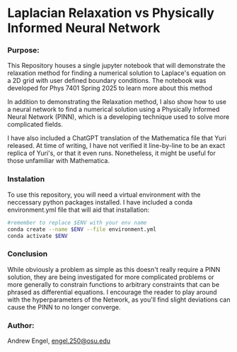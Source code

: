 # Laplacian Relaxation vs Physically Informed Neural Network

### Purpose:

This Repository houses a single jupyter notebook that will demonstrate the relaxation method for finding a numerical solution to Laplace's equation on a 2D grid with user defined boundary conditions. The notebook was developed for Phys 7401 Spring 2025 to learn more about this method

In addition to demonstrating the Relaxation method, I also show how to use a neural network to find a numerical solution using a Physically Informed Neural Network (PINN), which is a developing technique used to solve more complicated fields.

I have also included a ChatGPT translation of the Mathematica file that Yuri released. At time of writing, I have not verified it line-by-line to be an exact replica of Yuri's, or that it even runs. Nonetheless, it might be useful for those unfamiliar with Mathematica.

### Instalation

To use this repository, you will need a virtual environment with the neccessary python packages installed. I have included a conda environment.yml file that will aid that installation:

```bash
#remember to replace $ENV with your env name
conda create --name $ENV --file environment.yml
conda activate $ENV
```


### Conclusion

While obviously a problem as simple as this doesn't really require a PINN solution, they are being investigated for more complicated problems or more generally to constrain functions to arbitrary constraints that can be phrased as differential equations. I encourage the reader to play around with the hyperparameters of the Network, as you'll find slight deviations can cause the PINN to no longer converge.

### Author:

Andrew Engel, engel.250@osu.edu